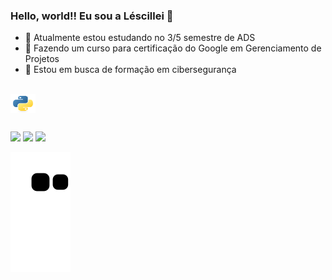 ### Hello, world!! Eu sou a Léscillei 👋

- 🔭 Atualmente estou estudando no 3/5 semestre de ADS
- 🌱 Fazendo um curso para certificação do Google em Gerenciamento de Projetos
- 🤔 Estou em busca de formação em cibersegurança

<div style="display: inline_block"><br>
  <img align="center" alt="Lescillei-Python" height="30" width="40" src="https://raw.githubusercontent.com/devicons/devicon/master/icons/python/python-original.svg">
</div>

##

<div> 
  <a href="https://www.instagram.com/leledorneless/" target="_blank"><img src="https://img.shields.io/badge/-Instagram-%23E4405F?style=for-the-badge&logo=instagram&logoColor=white" target="_blank"></a>
  <a href = "mailto:lescilleidorneles@gmail.com"><img src="https://img.shields.io/badge/-Gmail-%23333?style=for-the-badge&logo=gmail&logoColor=white" target="_blank"></a>
  <a href="https://www.linkedin.com/in/l%C3%A9scillei-dorneles-46a98927b/" target="_blank"><img src="https://img.shields.io/badge/-LinkedIn-%230077B5?style=for-the-badge&logo=linkedin&logoColor=white" target="_blank"></a> 
</div>

  ![Snake animation](https://github.com/Lescillei/Lescillei/blob/output/github-contribution-grid-snake.svg)
